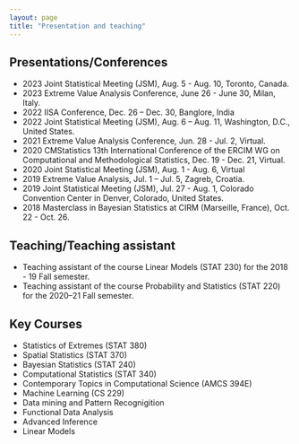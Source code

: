 ```yaml
---
layout: page
title: "Presentation and teaching"
---
```


## Presentations/Conferences
- 2023 Joint Statistical Meeting (JSM), Aug. 5 - Aug. 10,  Toronto, Canada.
- 2023 Extreme Value Analysis Conference, June 26 - June 30, Milan, Italy.
- 2022 IISA Conference, Dec. 26 – Dec. 30, Banglore, India
- 2022 Joint Statistical Meeting (JSM), Aug. 6 – Aug. 11,  Washington, D.C., United States. 
- 2021 Extreme Value Analysis Conference, Jun. 28 - Jul. 2, Virtual.
- 2020 CMStatistics 13th International Conference of the ERCIM WG on Computational and
Methodological Statistics, Dec. 19 - Dec. 21, Virtual.
- 2020 Joint Statistical Meeting (JSM), Aug. 1 - Aug. 6, Virtual
- 2019 Extreme Value Analysis, Jul. 1 – Jul. 5, Zagreb, Croatia.
- 2019 Joint Statistical Meeting (JSM), Jul. 27 - Aug. 1, Colorado Convention
Center in Denver, Colorado, United States.
- 2018 Masterclass in Bayesian Statistics at CIRM (Marseille, France), Oct. 22 - Oct. 26.

## Teaching/Teaching assistant
- Teaching assistant of the course Linear Models (STAT 230) for the 2018 - 19 Fall semester.
- Teaching assistant of the course Probability and Statistics (STAT 220) for the
2020–21 Fall semester. 

## Key Courses 
- Statistics of Extremes (STAT 380)
- Spatial Statistics (STAT 370)
- Bayesian Statistics (STAT 240)
- Computational Statistics (STAT 340)
- Contemporary Topics in Computational Science (AMCS 394E)
- Machine Learning (CS 229)
- Data mining and Pattern Recognigition
- Functional Data Analysis
- Advanced Inference
- Linear Models



